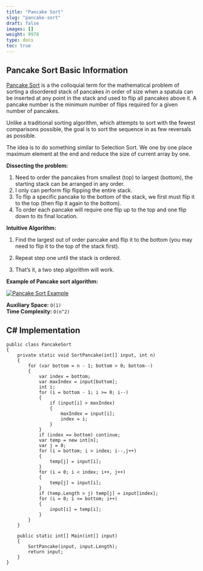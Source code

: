 ```yaml
---
title: "Pancake Sort"
slug: "pancake-sort"
draft: false
images: []
weight: 9978
type: docs
toc: true
---
```


## Pancake Sort Basic Information
[Pancake Sort][1] is a the colloquial term for the mathematical problem of sorting a disordered stack of pancakes in order of size when a spatula can be inserted at any point in the stack and used to flip all pancakes above it. A pancake number is the minimum number of flips required for a given number of pancakes.

Unlike a traditional sorting algorithm, which attempts to sort with the fewest comparisons possible, the goal is to sort the sequence in as few reversals as possible.

The idea is to do something similar to Selection Sort. We one by one place maximum element at the end and reduce the size of current array by one.

**Dissecting the problem:**

 1. Need to order the pancakes from smallest (top) to largest (bottom), the starting stack can be arranged in any order.
 2. I only can perform flip flipping the entire stack.
 3. To flip a specific pancake to the bottom of the stack, we first must flip it to the top (then flip it again to the bottom).
 4. To order each pancake will require one flip up to the top and one flip down to its final location.

**Intuitive Algorithm:**

 1. Find the largest out of order pancake and flip it to the bottom (you may need to flip it to the top of the stack first).

 2. Repeat step one until the stack is ordered.

 3. That’s it, a two step algorithm will work.

**Example of Pancake sort algorithm:**

[![Pancake Sort Example][2]][2]

**Auxiliary Space:** `O(1)`<br>
**Time Complexity:** `O(n^2)`

  [1]: https://en.wikipedia.org/wiki/Pancake_sorting
  [2]: https://i.stack.imgur.com/SDjwT.gif

## C# Implementation
    public class PancakeSort
    {
        private static void SortPancake(int[] input, int n)
        {
            for (var bottom = n - 1; bottom > 0; bottom--)
            {
                var index = bottom;
                var maxIndex = input[bottom];
                int i;
                for (i = bottom - 1; i >= 0; i--)
                {
                    if (input[i] > maxIndex)
                    {
                        maxIndex = input[i];
                        index = i;
                    }
                }
                if (index == bottom) continue;
                var temp = new int[n];
                var j = 0;
                for (i = bottom; i > index; i--,j++)
                {
                    temp[j] = input[i];
                }
                for (i = 0; i < index; i++, j++)
                {
                    temp[j] = input[i];
                }
                if (temp.Length > j) temp[j] = input[index];
                for (i = 0; i <= bottom; i++)
                {
                    input[i] = temp[i];
                }
            }
        }

        public static int[] Main(int[] input)
        {
            SortPancake(input, input.Length);
            return input;
        }
    }

